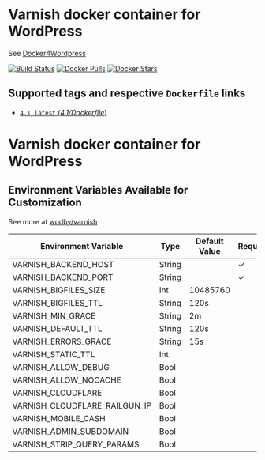 # Varnish docker container for WordPress

See [Docker4Wordpress](http://docker4wordpress.org)

[![Build Status](https://travis-ci.org/wodby/wordpress-varnish.svg?branch=master)](https://travis-ci.org/wodby/wordpress-varnish)
[![Docker Pulls](https://img.shields.io/docker/pulls/wodby/wordpress-varnish.svg)](https://hub.docker.com/r/wodby/wordpress-varnish)
[![Docker Stars](https://img.shields.io/docker/stars/wodby/wordpress-varnish.svg)](https://hub.docker.com/r/wodby/wordpress-varnish)

## Supported tags and respective `Dockerfile` links

- [`4.1`, `latest` (*4.1/Dockerfile*)](https://github.com/wodby/wordpress-varnish/tree/master/4.1/Dockerfile)

# Varnish docker container for WordPress

## Environment Variables Available for Customization

See more at [wodby/varnish](https://github.com/wodby/varnish)

| Environment Variable | Type | Default Value | Required | Description |
| -------------------- | -----| ------------- | -------- | ----------- |
| VARNISH_BACKEND_HOST          | String |          | ✓ | |
| VARNISH_BACKEND_PORT          | String |          | ✓ | |
| VARNISH_BIGFILES_SIZE         | Int    | 10485760 |   | | 
| VARNISH_BIGFILES_TTL          | String | 120s     |   | |
| VARNISH_MIN_GRACE             | String | 2m       |   | |
| VARNISH_DEFAULT_TTL           | String | 120s     |   | |
| VARNISH_ERRORS_GRACE          | String | 15s      |   | |
| VARNISH_STATIC_TTL            | Int    |          |   | |
| VARNISH_ALLOW_DEBUG           | Bool   |          |   | | 
| VARNISH_ALLOW_NOCACHE         | Bool   |          |   | | 
| VARNISH_CLOUDFLARE            | Bool   |          |   | | 
| VARNISH_CLOUDFLARE_RAILGUN_IP | Bool   |          |   | | 
| VARNISH_MOBILE_CASH           | Bool   |          |   | |
| VARNISH_ADMIN_SUBDOMAIN       | Bool   |          |   | |
| VARNISH_STRIP_QUERY_PARAMS    | Bool   |          |   | |